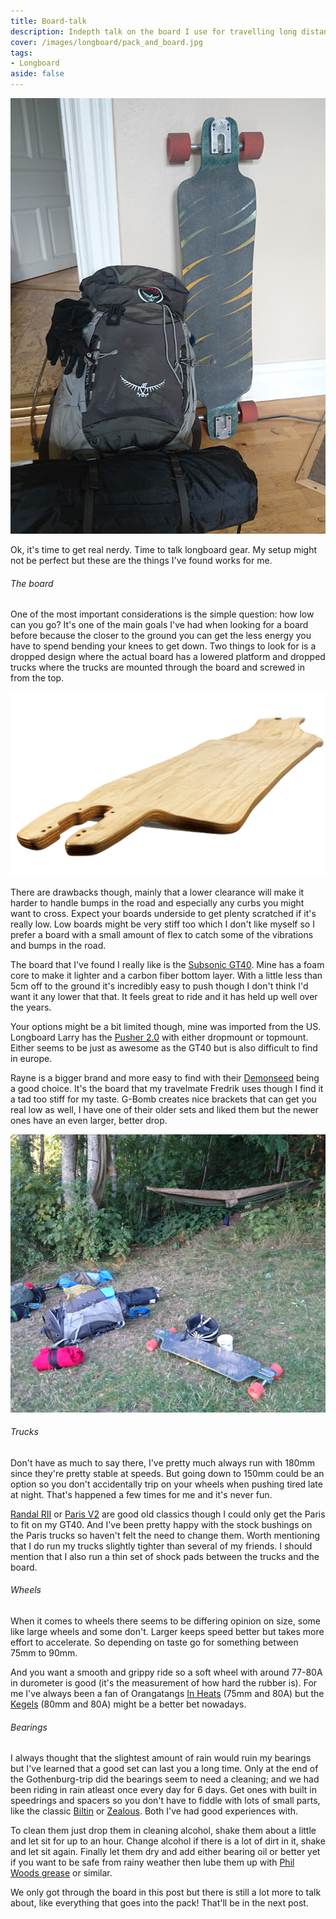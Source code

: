 ```yaml
---
title: Board-talk
description: Indepth talk on the board I use for travelling long distance
cover: /images/longboard/pack_and_board.jpg
tags:
- Longboard
aside: false
---
```


[![noBorderImage](/images/longboard/pack_and_board.jpg)](/images/longboard/pack_and_board.jpg)

Ok, it's time to get real nerdy. Time to talk longboard gear. My setup might not be perfect but these are the things I've found works for me.

###### The board
One of the most important considerations is the simple question: how low can you go? It's one of the main goals I've had when looking for a board before because the closer to the ground you can get the less energy you have to spend bending your knees to get down. Two things to look for is a dropped design where the actual board has a lowered platform and dropped trucks where the trucks are mounted through the board and screwed in from the top.

[![noBorderImage](/images/longboard/subsonic_gt40.png)](/images/longboard/subsonic_gt40.png)

There are drawbacks though, mainly that a lower clearance will make it harder to handle bumps in the road and especially any curbs you might want to cross. Expect your boards underside to get plenty scratched if it's really low. Low boards might be very stiff too which I don't like myself so I prefer a board with a small amount of flex to catch some of the vibrations and bumps in the road.

The board that I've found I really like is the [Subsonic GT40](https://www.subsonicskateboards.com/products/custom-gt40). Mine has a foam core to make it lighter and a carbon fiber bottom layer. With a little less than 5cm off to the ground it's incredibly easy to push though I don't think I'd want it any lower that that. It feels great to ride and it has held up well over the years.

Your options might be a bit limited though, mine was imported from the US. Longboard Larry has the [Pusher 2.0](https://www.sickboards.nl/en/longboards/1569-longboard-larry-pusher-20-deck-only.html) with either dropmount or topmount. Either seems to be just as awesome as the GT40 but is also difficult to find in europe.

Rayne is a bigger brand and more easy to find with their [Demonseed](https://rayne.com/shop/drop-through-freeride-longboards/demonseed-42-wave-camo) being a good choice. It's the board that my travelmate Fredrik uses though I find it a tad too stiff for my taste. G-Bomb creates nice brackets that can get you real low as well, I have one of their older sets and liked them but the newer ones have an even larger, better drop.

[![noBorderImage](/images/longboard/camping_1.jpg)](/images/longboard/camping_1.jpg)
###### Trucks
Don't have as much to say there, I've pretty much always run with 180mm since they're pretty stable at speeds. But going down to 150mm could be an option so you don't accidentally trip on your wheels when pushing tired late at night. That's happened a few times for me and it's never fun.

[Randal RII](http://randal.com/trucks/rii/) or [Paris V2](https://shop.paristruckco.com/collections/trucks/products/180mm-50-raw) are good old classics though I could only get the Paris to fit on my GT40. And I've been pretty happy with the stock bushings on the Paris trucks so haven't felt the need to change them. Worth mentioning that I do run my trucks slightly tighter than several of my friends. I should mention that I also run a thin set of shock pads between the trucks and the board.

###### Wheels
When it comes to wheels there seems to be differing opinion on size, some like large wheels and some don't. Larger keeps speed better but takes more effort to accelerate. So depending on taste go for something between 75mm to 90mm.

And you want a smooth and grippy ride so a soft wheel with around 77-80A in durometer is good (it's the measurement of how hard the rubber is). For me I've always been a fan of Orangatangs [In Heats](https://loadedboards.com/in-heat-75mm) (75mm and 80A) but the [Kegels](https://orangatangwheels.com/kegel-80mm) (80mm and 80A) might be a better bet nowadays.

###### Bearings
I always thought that the slightest amount of rain would ruin my bearings but I've learned that a good set can last you a long time. Only at the end of the Gothenburg-trip did the bearings seem to need a cleaning; and we had been riding in rain atleast once every day for 6 days. Get ones with built in speedrings and spacers so you don't have to fiddle with lots of small parts, like the classic [Biltin](http://www.abec11.com/products/biltin) or [Zealous](https://zealousdownhill.com/product/classic-zealous-bearings/). Both I've had good experiences with.

To clean them just drop them in cleaning alcohol, shake them about a little and let sit for up to an hour. Change alcohol if there is a lot of dirt in it, shake and let sit again. Finally let them dry and add either bearing oil or better yet if you want to be safe from rainy weather then lube them up with [Phil Woods grease](http://www.philwood.com/products/gohc/oilngrease.php) or similar.

We only got through the board in this post but there is still a lot more to talk about, like everything that goes into the pack! That'll be in the next post.